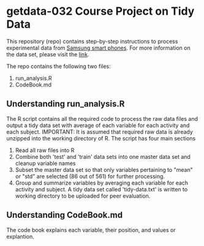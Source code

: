 getdata-032 Course Project on Tidy Data
=========
This repository (repo) contains step-by-step instructions to process experimental data from [Samsung smart phones](https://d396qusza40orc.cloudfront.net/getdata%2Fprojectfiles%2FUCI%20HAR%20Dataset.zip). For more information on the data set, please visit the [link](http://archive.ics.uci.edu/ml/datasets/Human+Activity+Recognition+Using+Smartphones).

The repo contains the following two files:

1. run_analysis.R
2. CodeBook.md

## Understanding run_analysis.R
The R script contains all the required code to process the raw data files and output a tidy data set with average of each variable for each activity and each subject. IMPORTANT: It is assumed that required raw data is already unzipped into the working directory of R. The script has four main sections

1. Read all raw files into R
2. Combine both 'test' and 'train' data sets into one master data set and cleanup variable names
3. Subset the master data set so that only variables pertaining to "mean" or "std" are selected (86 out of 561) for further processing.
4. Group and summarize variables by averaging each variable for each activity and subject. A tidy data set called 'tidy-data.txt' is written to working directory to be uploaded for peer evaluation.

## Understanding CodeBook.md
The code book explains each variable, their position, and values or explantion.